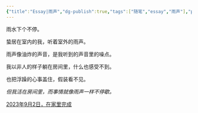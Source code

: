 ```yaml
---
{"title":"Essay|雨声","dg-publish":true,"tags":["随笔","essay","雨声"],"permalink":"/essay/Essay20230901/","dgPassFrontmatter":true,"created":"","updated":""}
---
```


雨水下个不停。

蛰居在室内的我，听着室外的雨声。

雨声像油炸的声音，是我听到的声音里的噪点。

我以非人的样子躺在房间里，什么也感受不到。

也把浮躁的心事盖住，假装看不见。

*但我活在房间里，而事情就像雨声一样不停歇。*

<u>2023年9月2日，在家里完成
</u>